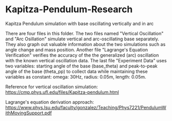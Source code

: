 # Kapitza-Pendulum-Research
Kapitza Pendulum simulation with base oscillating vertically and in arc

There are four files in this folder. The two files named "Vertical Oscillation" and "Arc Osillation" simulate vertical and arc-oscillating base separately. They also graph out valuable information about the two simulations 
such as angle change and mass position. Another file "Lagrange's Equation Verification" verifies the accuracy of the the generalized (arc) oscillation with the known vertical oscillation data. The last file "Experiment Data" uses two variables: starting angle of the base (base_theta) and peak-to-peak angle of the base (theta_pp) to collect data while maintaining these variables as constant: omega: 30Hz, radius: 0.05m, length: 0.05m. 

Reference for vertical oscillation simulation: https://cmp.phys.ufl.edu/files/Kapitza-pendulum.html

Lagrange's equation derivation approach: https://www.phys.lsu.edu/faculty/gonzalez/Teaching/Phys7221/PendulumWithMovingSupport.pdf
